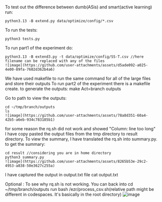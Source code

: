 To test out the difference between dumb(ASis) and smart(active learning) run:

    python3.13 -B extend.py data/optimize/config/*.csv

To run the tests:

    python3 tests.py

To run part1 of the experiment do:

    python3.13 -B extend3.py -t data/optimize/config/SS-T.csv //here filename can be replaced with any of the files
    ![image](https://github.com/user-attachments/assets/d5ade092-a025-4e00-89fa-7602d362b4a6)


We have used makefile to run the same command for all of the large files and store their outputs
To run part2 of the experiment there is a makefile create. to generate the outputs:
    make Act=branch outputs

Go to path to view the outputs:

    cd ~/tmp/branch/outputs
    ls
    ![image](https://github.com/user-attachments/assets/78a8d351-60a4-42b5-a6eb-934c783185b1)


for some reason the rq.sh did not work and showed "Column: line too long"
I have copy pasted the output files from the tmp directory to result directory. To view the summary, I have translated the rq.sh into summary.py. to get the summary:

    cd result //considering you are in home directory
    python3 summary.py
    ![image](https://github.com/user-attachments/assets/8265b53e-29c2-4953-a838-50e3627c255a)


I have captured the output in output.txt file
    cat output.txt

Optional :
    To see why rq.sh is not working. You can back into cd ~/tmp/branch/outputs run bash /ezr/process_csv.sh(relative path might be different in codespaces. It's basically in the root directory)
    ![image](https://github.com/user-attachments/assets/963a3f87-44f5-4686-8156-6b4c955657a4)


    



